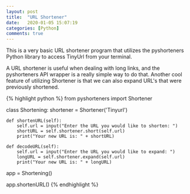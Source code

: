 ```yaml
---
layout: post
title:  "URL Shortener"
date:   2020-01-05 15:07:19
categories: [Python]
comments: true
---
```

This is a very basic URL shortener program that utilizes the pyshorteners Python library to access TinyUrl from your terminal.

A URL shortener is useful when dealing with long links, and the pyshorteners API wrapper is a really simple way to do that. Another cool feature of utilizing Shortener is that we can also expand URL's that were previously shortened.

{% highlight python %}
from pyshorteners import Shortener

class Shortening:
    shortener = Shortener('Tinyurl')

    def shortenURL(self):
        self.url = input("Enter the URL you would like to shorten: ")
        shortURL = self.shortener.short(self.url)
        print("Your new URL is: " + shortURL)

    def decodeURL(self):
        self.url = input("Enter the URL you would like to expand: ")
        longURL = self.shortener.expand(self.url)
        print("Your new URL is: " + longURL)

app = Shortening()

app.shortenURL()
{% endhighlight %}